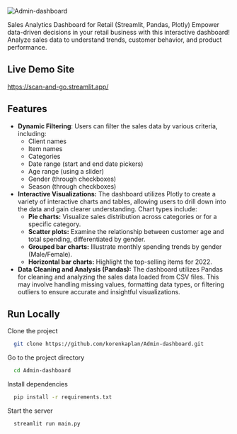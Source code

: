 
![Admin-dashboard](https://socialify.git.ci/korenkaplan/Admin-dashboard/image?language=1&owner=1&name=1&stargazers=1&theme=Light)

Sales Analytics Dashboard for Retail (Streamlit, Pandas, Plotly)
Empower data-driven decisions in your retail business with this interactive dashboard! Analyze sales data to understand trends, customer behavior, and product performance.



## Live Demo Site

https://scan-and-go.streamlit.app/


## Features

- **Dynamic Filtering**: Users can filter the sales data by various criteria, including:
    * Client names 
    * Item names
    * Categories
    * Date range (start and end date pickers)
    * Age range (using a slider)
    * Gender (through checkboxes)
    * Season (through checkboxes)
- **Interactive Visualizations:** The dashboard utilizes Plotly to create a variety of interactive charts and tables, allowing users to drill down into the data and gain clearer understanding. Chart types include:
    * **Pie charts:** Visualize sales distribution across categories or for a specific category.
    * **Scatter plots:** Examine the relationship between customer age and total spending, differentiated by gender.
    * **Grouped bar charts:** Illustrate monthly spending trends by gender (Male/Female).
    * **Horizontal bar charts:** Highlight the top-selling items for 2022.
- **Data Cleaning and Analysis (Pandas):** The dashboard utilizes Pandas for cleaning and analyzing the sales data loaded from CSV files. This may involve handling missing values, formatting data types, or filtering outliers to ensure accurate and insightful visualizations.



## Run Locally

Clone the project

```bash
  git clone https://github.com/korenkaplan/Admin-dashboard.git
```

Go to the project directory

```bash
  cd Admin-dashboard
```

Install dependencies

```bash
  pip install -r requirements.txt
```

Start the server

```bash
  streamlit run main.py
```


